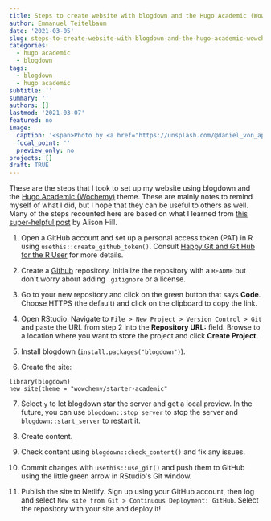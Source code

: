 ```yaml
---
title: Steps to create website with blogdown and the Hugo Academic (Wowchemy) theme
author: Emmanuel Teitelbaum
date: '2021-03-05'
slug: steps-to-create-website-with-blogdown-and-the-hugo-academic-wowchemy-theme
categories:
  - hugo academic
  - blogdown
tags:
  - blogdown
  - hugo academic
subtitle: ''
summary: ''
authors: []
lastmod: '2021-03-07' 
featured: no
image:
  caption: '<span>Photo by <a href="https://unsplash.com/@daniel_von_appen?utm_source=unsplash&amp;utm_medium=referral&amp;utm_content=creditCopyText">Daniel von Appen</a> on <a href="https://unsplash.com/s/photos/steps?utm_source=unsplash&amp;utm_medium=referral&amp;utm_content=creditCopyText">Unsplash</a></span>'
  focal_point: ''
  preview_only: no
projects: []
draft: TRUE
---
```


These are the steps that I took to set up my website using blogdown and the [Hugo Academic (Wochemy)](https://wowchemy.com/) theme. These are mainly notes to remind myself of what I did, but I hope that they can be useful to others as well. Many of the steps recounted here are based on what I learned from [this super-helpful post](https://alison.rbind.io/post/new-year-new-blogdown/) by Alison Hill. 

1. Open a GitHub account and set up a personal access token (PAT) in R using `usethis::create_github_token()`. Consult [Happy Git and Git Hub for the R User](https://happygitwithr.com/) for more details. 

2. Create a [Github](https://github.com/) repository. Initialize the repository with a `README` but don't worry about adding `.gitignore` or a license. 

3. Go to your new repository and click on the green button that says **Code**. Choose HTTPS (the default) and click on the clipboard to copy the link. 

4. Open RStudio. Navigate to `File > New Project > Version Control > Git` and paste the URL from step 2 into the **Repository URL:** field. Browse to a location where you want to store the project and click **Create Project**. 

5. Install blogdown (`install.packages("blogdown")`).

6. Create the site: 

```
library(blogdown)
new_site(theme = "wowchemy/starter-academic"
```

7. Select `y` to let blogdown star the server and get a local preview. In the future, you can use `blogdown::stop_server` to stop the server and `blogdown::start_server` to restart it.  

8. Create content. 

9. Check content using `blogdown::check_content()` and fix any issues. 

10. Commit changes with `usethis::use_git()` and push them to GitHub using the little green arrow in RStudio's Git window.

11. Publish the site to Netlify. Sign up using your GitHub account, then log and select `New site from Git > Continuous Deployment: GitHub`. Select the repository with your site and deploy it! 
